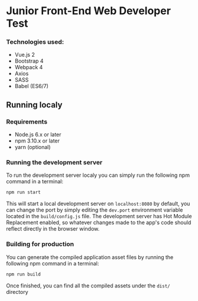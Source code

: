 # Junior Front-End Web Developer Test

### Technologies used:

- Vue.js 2
- Bootstrap 4
- Webpack 4
- Axios
- SASS
- Babel (ES6/7)

## Running localy

### Requirements

- Node.js 6.x or later
- npm 3.10.x or later
- yarn (optional)

### Running the development server

To run the development server localy you can simply run the following npm
command in a terminal:

```bash
npm run start
```

This will start a local development server on `localhost:8080` by default,
you can change the port by simply editing the `dev.port` environment variable
located in the `build/config.js` file. The development server has Hot Module
Replacement enabled, so whatever changes made to the app's code should reflect
directly in the browser window.

### Building for production

You can generate the compiled application asset files by running the following
npm command in a terminal:

```bash
npm run build
```

Once finished, you can find all the compiled assets under the `dist/` directory
